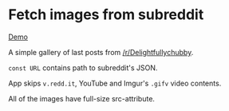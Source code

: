 # Fetch images from subreddit

[Demo](https://volosh1n.github.io/reddit-fetch/)

A simple gallery of last posts from [/r/Delightfullychubby](https://www.reddit.com/r/Delightfullychubby/).

`const URL` contains path to subreddit's JSON.

App skips `v.redd.it`, YouTube and Imgur's `.gifv` video contents.

All of the images have full-size src-attribute.
